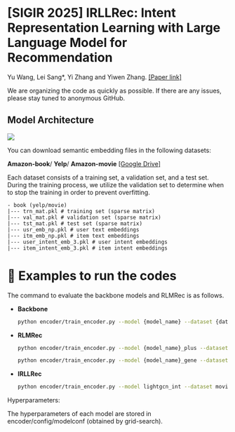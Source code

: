 # [SIGIR 2025] IRLLRec: Intent Representation Learning with Large Language Model for Recommendation
Yu Wang, Lei Sang*, Yi Zhang and Yiwen Zhang. [[Paper link]](https://arxiv.org/abs/2502.03307)

We are organizing the code as quickly as possible. If there are any issues, please stay tuned to anonymous GitHub.
## Model Architecture
<img src='model_IHGCL.png' />

You can download semantic embedding files in the following datasets:

**Amazon-book**/ **Yelp**/ **Amazon-movie** [[Google Drive]](https://drive.google.com/file/d/18gt8SNI2gpTJE5pshZ69Cy_EnqLrpY1X/view)

Each dataset consists of a training set, a validation set, and a test set. During the training process, we utilize the validation set to determine when to stop the training in order to prevent overfitting.

```plaintext
- book (yelp/movie)
|--- trn_mat.pkl # training set (sparse matrix)
|--- val_mat.pkl # validation set (sparse matrix)
|--- tst_mat.pkl # test set (sparse matrix)
|--- usr_emb_np.pkl # user text embeddings
|--- itm_emb_np.pkl # item text embeddings
|--- user_intent_emb_3.pkl # user intent embeddings
|--- item_intent_emb_3.pkl # item intent embeddings
```

# 🚀 Examples to run the codes

The command to evaluate the backbone models and RLMRec is as follows.

- **Backbone**
  ```bash
  python encoder/train_encoder.py --model {model_name} --dataset {dataset} --cuda 0

- **RLMRec**
  ```bash
  python encoder/train_encoder.py --model {model_name}_plus --dataset {dataset} --cuda 0
  ```
  ```bash
  python encoder/train_encoder.py --model {model_name}_gene --dataset {dataset} --cuda 0

- **IRLLRec**
  ```bash
  python encoder/train_encoder.py --model lightgcn_int --dataset movie --cuda 0

Hyperparameters:

The hyperparameters of each model are stored in encoder/config/modelconf (obtained by grid-search).


